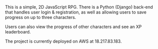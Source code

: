 This is a simple, 2D JavaScript RPG. There is a Python (Django) back-end that handles user login & registration, as well as allowing users to save progress on up to three characters. 

Users can also view the progress of other characters and see an XP leaderboard. 

The project is currently deployed on AWS at 18.217.83.183.
